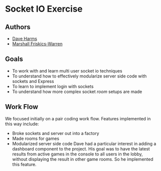 # Socket IO Exercise

## Authors
+ [Dave Harms](https://github.com/daveharmswebdev)
+ [Marshall Friskics-Warren](https://github.com/wmfwarren)

## Goals
+ To work with and learn multi user socket io techniques
+ To understand how to effectively modularize server side code with sockets and Express
+ To learn to implement login with sockets
+ To understand how more complex socket *room* setups are made

## Work Flow
We focused initially on a pair coding work flow. Features implemented in this way include:
+ Broke sockets and server out into a factory
+ Made rooms for games
+ Modularized server side code
Dave had a particular interest in adding a dashboard component to the project. His goal was to have the latest results from active games in the console to all users in the lobby, without displaying the result in other game rooms. So he implemented this feature. 
